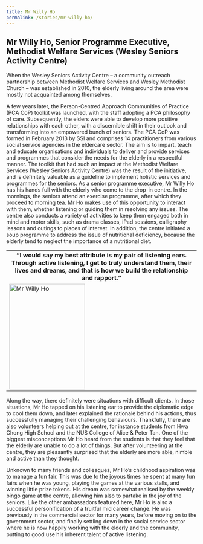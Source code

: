 ```yaml
---
title: Mr Willy Ho
permalink: /stories/mr-willy-ho/
---
```


## Mr Willy Ho, Senior Programme Executive, Methodist Welfare Services (Wesley Seniors Activity Centre)

When the Wesley Seniors Activity Centre – a community outreach partnership between Methodist Welfare Services and Wesley Methodist Church – was established in 2010, the elderly living around the area were mostly not acquainted among themselves.

A few years later, the Person-Centred Approach Communities of Practice (PCA CoP) toolkit was launched, with the staff adopting a PCA philosophy of care. Subsequently, the elders were able to develop more positive relationships with each other, with a discernible shift in their outlook and transforming into an empowered bunch of seniors. The PCA CoP was formed in February 2013 by SSI and comprises 14 practitioners from various social service agencies in the eldercare sector. The aim is to impart, teach and educate organisations and individuals to deliver and provide services and programmes that consider the needs for the elderly in a respectful manner. The toolkit that had such an impact at the Methodist Welfare Services (Wesley Seniors Activity Centre) was the result of the initiative, and is definitely valuable as a guideline to implement holistic services and programmes for the seniors. As a senior programme executive, Mr Willy Ho has his hands full with the elderly who come to the drop-in centre. In the mornings, the seniors attend an exercise programme, after which they proceed to morning tea. Mr Ho makes use of this opportunity to interact with them, whether listening or guiding them in resolving any issues. The centre also conducts a variety of activities to keep them engaged both in mind and motor skills, such as drama classes, iPad sessions, calligraphy lessons and outings to places of interest. In addition, the centre initiated a soup programme to address the issue of nutritional deficiency, because the elderly tend to neglect the importance of a nutritional diet.

<table>
	<tbody>
		<tr>
      <td style="text-align: center;"><strong style="text-align: center;">“I would say my best attribute is my pair of listening ears. Through active listening, I get to truly understand them, their lives and dreams, and that is how we build the relationship and rapport.”</strong></td>
		</tr>
		<tr>
			<td><img alt="Mr Willy Ho" src="/images/stories/pages/mr-willy-ho.jpg" style="width: 200px; height: 279px;" /></td>
		</tr>
	</tbody>
</table>

Along the way, there definitely were situations with difficult clients. In those situations, Mr Ho tapped on his listening ear to provide the diplomatic edge to cool them down, and later explained the rationale behind his actions, thus successfully managing their challenging behaviours. Thankfully, there are also volunteers helping out at the centre, for instance students from Hwa Chong High School and the NUS College of Alice & Peter Tan. One of the biggest misconceptions Mr Ho heard from the students is that they feel that the elderly are unable to do a lot of things. But after volunteering at the centre, they are pleasantly surprised that the elderly are more able, nimble and active than they thought. 

Unknown to many friends and colleagues, Mr Ho’s childhood aspiration was to manage a fun fair. This was due to the joyous times he spent at many fun fairs when he was young, playing the games at the various stalls, and winning little prize tokens. His dream was somewhat realised by the weekly bingo game at the centre, allowing him also to partake in the joy of the seniors. Like the other ambassadors featured here, Mr Ho is also a successful personification of a fruitful mid career change. He was previously in the commercial sector for many years, before moving on to the government sector, and finally settling down in the social service sector where he is now happily working with the elderly and the community, putting to good use his inherent talent of active listening. 
